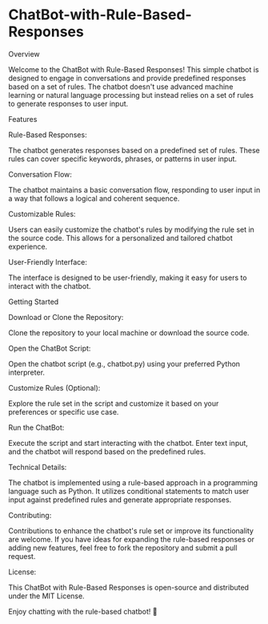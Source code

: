 # ChatBot-with-Rule-Based-Responses

Overview

Welcome to the ChatBot with Rule-Based Responses! This simple chatbot is designed to engage in conversations and provide predefined responses based on a set of rules. The chatbot doesn't use advanced machine learning or natural language processing but instead relies on a set of rules to generate responses to user input.

Features

Rule-Based Responses:

The chatbot generates responses based on a predefined set of rules. These rules can cover specific keywords, phrases, or patterns in user input.

Conversation Flow:

The chatbot maintains a basic conversation flow, responding to user input in a way that follows a logical and coherent sequence.

Customizable Rules:

Users can easily customize the chatbot's rules by modifying the rule set in the source code. This allows for a personalized and tailored chatbot experience.

User-Friendly Interface:

The interface is designed to be user-friendly, making it easy for users to interact with the chatbot.

Getting Started

Download or Clone the Repository:

Clone the repository to your local machine or download the source code.

Open the ChatBot Script:

Open the chatbot script (e.g., chatbot.py) using your preferred Python interpreter.

Customize Rules (Optional):

Explore the rule set in the script and customize it based on your preferences or specific use case.

Run the ChatBot:

Execute the script and start interacting with the chatbot. Enter text input, and the chatbot will respond based on the predefined rules.

Technical Details:

The chatbot is implemented using a rule-based approach in a programming language such as Python. It utilizes conditional statements to match user input against predefined rules and generate appropriate responses.

Contributing:

Contributions to enhance the chatbot's rule set or improve its functionality are welcome. If you have ideas for expanding the rule-based responses or adding new features, feel free to fork the repository and submit a pull request.

License:

This ChatBot with Rule-Based Responses is open-source and distributed under the MIT License.

Enjoy chatting with the rule-based chatbot! 💬
